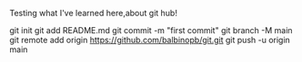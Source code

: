Testing what I've learned here,about git hub!


git init
git add README.md
git commit -m "first commit"
git branch -M main
git remote add origin https://github.com/balbinopb/git.git
git push -u origin main
